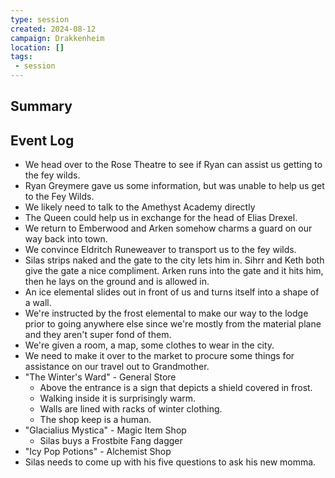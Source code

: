 ```yaml
---
type: session
created: 2024-08-12
campaign: Drakkenheim
location: []
tags:
 - session
---
```



## Summary

## Event Log

- We head over to the Rose Theatre to see if Ryan can assist us getting to the fey wilds.
- Ryan Greymere gave us some information, but was unable to help us get to the Fey Wilds.
- We likely need to talk to the Amethyst Academy directly
- The Queen could help us in exchange for the head of Elias Drexel.
- We return to Emberwood and Arken somehow charms a guard on our way back into town.
- We convince Eldritch Runeweaver to transport us to the fey wilds.
- Silas strips naked and the gate to the city lets him in. Sihrr and Keth both give the gate a nice compliment. Arken runs into the gate and it hits him, then he lays on the ground and is allowed in.
- An ice elemental slides out in front of us and turns itself into a shape of a wall. 
- We're instructed by the frost elemental to make our way to the lodge prior to going anywhere else since we're mostly from the material plane and they aren't super fond of them.
- We're given a room, a map, some clothes to wear in the city.
- We need to make it over to the market to procure some things for assistance on our travel out to Grandmother.
- "The Winter's Ward" - General Store
	- Above the entrance is a sign that depicts a shield covered in frost.
	- Walking inside it is surprisingly warm.
	- Walls are lined with racks of winter clothing.
	- The shop keep is a human.
- "Glacialius Mystica" - Magic Item Shop
	- Silas buys a Frostbite Fang dagger
- "Icy Pop Potions" - Alchemist Shop
- Silas needs to come up with his five questions to ask his new momma.


